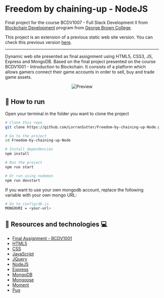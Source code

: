 # Freedom by chaining-up - NodeJS

Final project for the course BCDV1007 - Full Stack Development II from [Blockchain Development](https://www.georgebrown.ca/programs/blockchain-development-program-t175/) program from [George Brown College](https://www.georgebrown.ca).

This project is an extension of a previous static web site version. You can check this previous version [here](https://github.com/LorranSutter/Freedom-by-chaining-up).

---

Dynamic web site presented as final assignment using HTML5, CSS3, JS, Express and MongoDB. Based on the final project presented on the course BCDV1001 - Introduction to Blockchain. It consists of a platform which allows gamers connect their game accounts in order to sell, buy and trade game assets.

<div align="center">

![Preview](https://res.cloudinary.com/lorransutter/image/upload/v1589314584/Freedom_by_chaining_up_Node.gif)

</div>

## :runner: How to run

Open your terminal in the folder you want to clone the project

```sh
# Clone this repo
git clone https://github.com/LorranSutter/Freedom-by-chaining-up-Node.git

# Go to the project
cd Freedom-by-chaining-up-Node

# Install dependencies
npm install

# Run the project
npm run start

# Or run using nodemon
npm run devstart
```

If you want to use your own mongodb account, replace the following variable with your own mongo URL:

```sh
# Go to config/db.js
MONGOURI = <your-url>
```

## :book: Resources and technologies :computer:
- [Final Assignment - BCDV1001](https://drive.google.com/file/d/1CQZWTo7N4vliZXRFV4m0hd2VNEdJs6BG/view?usp=sharing)
- [HTML5](https://www.w3schools.com/html/html5_intro.asp)
- [CSS](https://www.w3schools.com/css/)
- [JavaScript](https://www.w3schools.com/js/)
- [JQuery](https://jquery.com/)
- [NodeJS](https://nodejs.org/en/)
- [Express](http://expressjs.com/)
- [MongoDB](https://www.mongodb.com/)
- [Mongoose](https://mongoosejs.com/)
- [Moment](https://momentjs.com/)
- [Pug](https://pugjs.org/)
